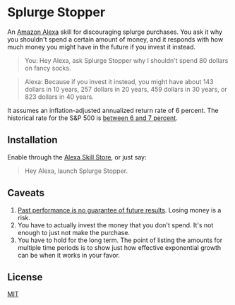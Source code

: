 # Splurge Stopper
An [Amazon Alexa](https://en.wikipedia.org/wiki/Amazon_Alexa) skill for
discouraging splurge purchases. You ask it why you shouldn't spend a certain
amount of money, and it responds with how much money you might have in the
future if you invest it instead.

> You: Hey Alexa, ask Splurge Stopper why I shouldn't spend 80 dollars on fancy
> socks.

> Alexa: Because if you invest it instead, you might have about 143 dollars in
> 10 years, 257 dollars in 20 years, 459 dollars in 30 years, or 823 dollars in
> 40 years.

It assumes an inflation-adjusted annualized return rate of 6 percent. The
historical rate for the S&P 500 is [between 6 and 7
percent](http://moneychimp.com/features/market_cagr.htm).

## Installation
Enable through the [Alexa Skill
Store](https://amazon.com/gp/product/B07CSRNT9R), or just say:

> Hey Alexa, launch Splurge Stopper.

## Caveats
1. [Past performance is no guarantee of future
   results](https://www.thebalance.com/past-performance-is-no-guarantee-of-future-results-357862).
   Losing money is a risk.
2. You have to actually invest the money that you don't spend. It's not enough
   to just not make the purchase.
3. You have to hold for the long term. The point of listing the amounts for
   multiple time periods is to show just how effective exponential growth can
   be when it works in your favor.

## License
[MIT](https://github.com/dguo/color-tailor/blob/master/LICENSE)
